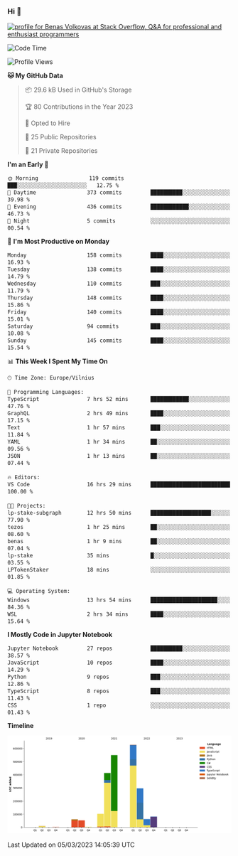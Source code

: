 ### Hi 👋
<a href="https://stackoverflow.com/users/14954249/benas-volkovas"><img src="https://stackoverflow.com/users/flair/14954249.png?theme=dark" width="208" height="58" alt="profile for Benas Volkovas at Stack Overflow, Q&amp;A for professional and enthusiast programmers" title="profile for Benas Volkovas at Stack Overflow, Q&amp;A for professional and enthusiast programmers"></a>

<!--START_SECTION:waka-->
![Code Time](http://img.shields.io/badge/Code%20Time-1%2C302%20hrs%2016%20mins-blue)

![Profile Views](http://img.shields.io/badge/Profile%20Views-0-blue)

**🐱 My GitHub Data** 

> 📦 29.6 kB Used in GitHub's Storage 
 > 
> 🏆 80 Contributions in the Year 2023
 > 
> 💼 Opted to Hire
 > 
> 📜 25 Public Repositories 
 > 
> 🔑 21 Private Repositories 
 > 
**I'm an Early 🐤** 

```text
🌞 Morning                119 commits         ███░░░░░░░░░░░░░░░░░░░░░░   12.75 % 
🌆 Daytime                373 commits         ██████████░░░░░░░░░░░░░░░   39.98 % 
🌃 Evening                436 commits         ████████████░░░░░░░░░░░░░   46.73 % 
🌙 Night                  5 commits           ░░░░░░░░░░░░░░░░░░░░░░░░░   00.54 % 
```
📅 **I'm Most Productive on Monday** 

```text
Monday                   158 commits         ████░░░░░░░░░░░░░░░░░░░░░   16.93 % 
Tuesday                  138 commits         ████░░░░░░░░░░░░░░░░░░░░░   14.79 % 
Wednesday                110 commits         ███░░░░░░░░░░░░░░░░░░░░░░   11.79 % 
Thursday                 148 commits         ████░░░░░░░░░░░░░░░░░░░░░   15.86 % 
Friday                   140 commits         ████░░░░░░░░░░░░░░░░░░░░░   15.01 % 
Saturday                 94 commits          ███░░░░░░░░░░░░░░░░░░░░░░   10.08 % 
Sunday                   145 commits         ████░░░░░░░░░░░░░░░░░░░░░   15.54 % 
```


📊 **This Week I Spent My Time On** 

```text
🕑︎ Time Zone: Europe/Vilnius

💬 Programming Languages: 
TypeScript               7 hrs 52 mins       ████████████░░░░░░░░░░░░░   47.76 % 
GraphQL                  2 hrs 49 mins       ████░░░░░░░░░░░░░░░░░░░░░   17.15 % 
Text                     1 hr 57 mins        ███░░░░░░░░░░░░░░░░░░░░░░   11.84 % 
YAML                     1 hr 34 mins        ██░░░░░░░░░░░░░░░░░░░░░░░   09.56 % 
JSON                     1 hr 13 mins        ██░░░░░░░░░░░░░░░░░░░░░░░   07.44 % 

🔥 Editors: 
VS Code                  16 hrs 29 mins      █████████████████████████   100.00 % 

🐱‍💻 Projects: 
lp-stake-subgraph        12 hrs 50 mins      ███████████████████░░░░░░   77.90 % 
tezos                    1 hr 25 mins        ██░░░░░░░░░░░░░░░░░░░░░░░   08.60 % 
benas                    1 hr 9 mins         ██░░░░░░░░░░░░░░░░░░░░░░░   07.04 % 
lp-stake                 35 mins             █░░░░░░░░░░░░░░░░░░░░░░░░   03.55 % 
LPTokenStaker            18 mins             ░░░░░░░░░░░░░░░░░░░░░░░░░   01.85 % 

💻 Operating System: 
Windows                  13 hrs 54 mins      █████████████████████░░░░   84.36 % 
WSL                      2 hrs 34 mins       ████░░░░░░░░░░░░░░░░░░░░░   15.64 % 
```

**I Mostly Code in Jupyter Notebook** 

```text
Jupyter Notebook         27 repos            ██████████░░░░░░░░░░░░░░░   38.57 % 
JavaScript               10 repos            ████░░░░░░░░░░░░░░░░░░░░░   14.29 % 
Python                   9 repos             ███░░░░░░░░░░░░░░░░░░░░░░   12.86 % 
TypeScript               8 repos             ███░░░░░░░░░░░░░░░░░░░░░░   11.43 % 
CSS                      1 repo              ░░░░░░░░░░░░░░░░░░░░░░░░░   01.43 % 
```



**Timeline**

![Lines of Code chart](https://raw.githubusercontent.com/BenasVolkovas/BenasVolkovas/main/assets/bar_graph.png)


 Last Updated on 05/03/2023 14:05:39 UTC
<!--END_SECTION:waka-->
